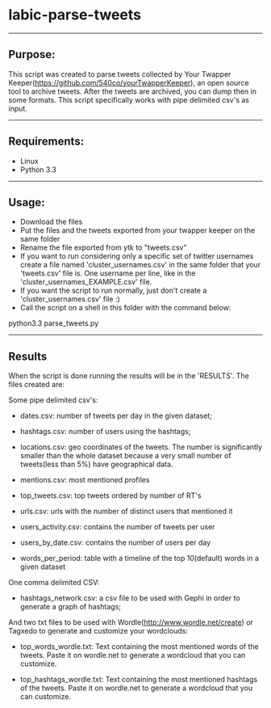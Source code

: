 labic-parse-tweets
==================

------------------
Purpose:
------------------
This script was created to parse tweets collected by Your Twapper Keeper(https://github.com/540co/yourTwapperKeeper), an open source tool to archive tweets.
After the tweets are archived, you can dump then in some formats. This script specifically works with pipe delimited csv's as input.

------------------
Requirements:
------------------
* Linux
* Python 3.3

------------------
Usage:
------------------
* Download the files
* Put the files and the tweets exported from your twapper keeper on the same folder
* Rename the file exported from ytk to "tweets.csv"
* If you want to run considering only a specific set of twitter usernames create a file named 'cluster_usernames.csv' in the same folder that your 'tweets.csv' file is. One username per line, like in the 'cluster_usernames_EXAMPLE.csv' file.
* If you want the script to run normally, just don't create a 'cluster_usernames.csv' file :)
* Call the script on a shell in this folder with the command below:

python3.3 parse_tweets.py

------------------
Results
------------------
When the script is done running the results will be in the 'RESULTS'. The files created are:

Some pipe delimited csv's:

* dates.csv:		number of tweets per day in the given dataset;

* hashtags.csv: 	number of users using the hashtags;

* locations.csv: 	geo coordinates of the tweets. The number is significantly smaller than the whole dataset because a very small number of tweets(less than 5%) have geographical data.

* mentions.csv: most mentioned profiles

* top_tweets.csv: top tweets ordered by number of RT's

* urls.csv: urls with the number of distinct users that mentioned it

* users_activity.csv: contains the number of tweets per user

* users_by_date.csv: contains the number of users per day

* words_per_period: table with a timeline of the top 10(default) words in a given dataset

One comma delimited CSV:

* hashtags_network.csv: 	a csv file to be used with Gephi in order to generate a graph of hashtags;

And two txt files to be used with Wordle(http://www.wordle.net/create) or Tagxedo to generate and customize your wordclouds:

* top_words_wordle.txt: Text containing the most mentioned words of the tweets. Paste it on wordle.net to generate a wordcloud that you can customize.

* top_hashtags_wordle.txt: Text containing the most mentioned hashtags of the tweets. Paste it on wordle.net to generate a wordcloud that you can customize.





